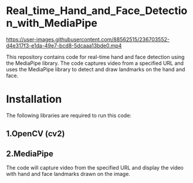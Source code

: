 # Real_time_Hand_and_Face_Detection_with_MediaPipe


https://user-images.githubusercontent.com/88562515/236703552-d4e317f3-e1da-49e7-bcd8-5dcaaa13bde0.mp4



This repository contains code for real-time hand and face detection using the MediaPipe library. The code captures video from a specified URL and uses the MediaPipe library to detect and draw landmarks on the hand and face.

# Installation
The following libraries are required to run this code:

## 1.OpenCV (cv2)
## 2.MediaPipe

The code will capture video from the specified URL and display the video with hand and face landmarks drawn on the image.
